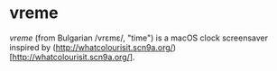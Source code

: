 # vreme

*vreme* (from Bulgarian /vrɛmɛ/, "time") is a macOS clock screensaver inspired by (http://whatcolourisit.scn9a.org/)[http://whatcolourisit.scn9a.org/].
